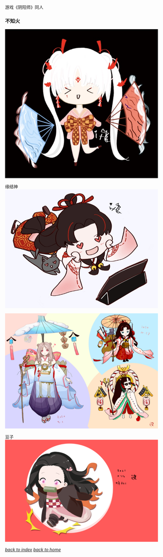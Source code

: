 游戏《阴阳师》同人

### 不知火
![](/assets/images/onmyoji/IMG_1159.PNG)

缘结神
![](/assets/images/onmyoji/IMG_1161.PNG)

![](/assets/images/onmyoji/IMG_1158.PNG)

豆子
![](/assets/images/onmyoji/IMG_1160.PNG)

[*back to index*](/notebook/index)
[*back to home*](https://fiiish-yu.github.io/)